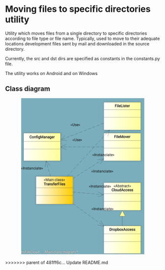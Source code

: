 # Moving files to specific directories utility
Utility which moves files from a single directory to specific directories according to file type or file name. Typically, used to move to their adequate locations development files sent by mail and downloaded in the source directory.

Currently, the src and dst dirs are specified as constants in the constants.py file.

The utility works on Android and on Windows 

## Class diagram
<p align="center">
  <img src="images/class_diagram.jpg" width="400" title="Class diagram">
</p>
>>>>>>> parent of 481ff6c... Update README.md
